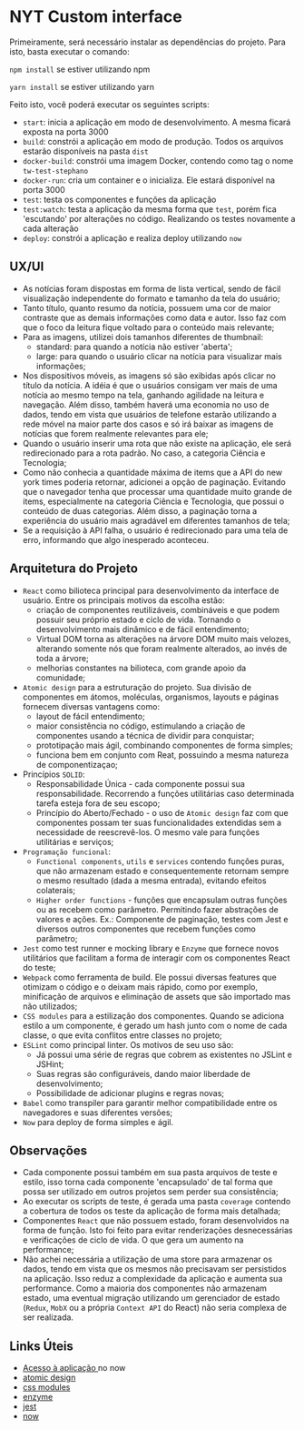 # NYT Custom interface

Primeiramente, será necessário instalar as dependências do projeto. Para isto, basta executar o comando:


`npm install` se estiver utilizando npm

`yarn install` se estiver utilizando yarn

Feito isto, você poderá executar os seguintes scripts:

- `start`: inicia a aplicação em modo de desenvolvimento. A mesma ficará exposta na porta 3000
- `build`: constrói a aplicação em modo de produção. Todos os arquivos estarão disponíveis na pasta `dist`
- `docker-build`: constrói uma imagem Docker, contendo como tag o nome `tw-test-stephano`
- `docker-run`: cria um container e o inicializa. Ele estará disponível na porta 3000
- `test`: testa os componentes e funções da aplicação
- `test:watch`: testa a aplicação da mesma forma que `test`, porém fica 'escutando' por alterações no código. Realizando os testes novamente a cada alteração
- `deploy`: constrói a aplicação e realiza deploy utilizando `now`

## UX/UI

- As notícias foram dispostas em forma de lista vertical, sendo de fácil visualização independente do formato e tamanho da tela do usuário;
- Tanto título, quanto resumo da notícia, possuem uma cor de maior contraste que as demais informações como data e autor. Isso faz com que o foco da leitura fique voltado para o conteúdo mais relevante;
- Para as imagens, utilizei dois tamanhos diferentes de thumbnail:
    - standard: para quando a notícia não estiver 'aberta';
    - large: para quando o usuário clicar na notícia para visualizar mais informações;
- Nos dispositivos móveis, as imagens só são exibidas após clicar no título da notícia. A idéia é que o usuários consigam ver mais de uma notícia ao mesmo tempo na tela, ganhando agilidade na leitura e navegação. Além disso, também haverá uma economia no uso de dados, tendo em vista que usuários de telefone estarão utilizando a rede móvel na maior parte dos casos e só irá baixar as imagens de notícias que forem realmente relevantes para ele;
- Quando o usuário inserir uma rota que não existe na aplicação, ele será redirecionado para a rota padrão. No caso, a categoria Ciência e Tecnologia;
- Como não conhecia a quantidade máxima de items que a API do new york times poderia retornar, adicionei a opção de paginação. Evitando que o navegador tenha que processar uma quantidade muito grande de items, especialmente na categoria Ciência e Tecnologia, que possui o conteúdo de duas categorias. Além disso, a paginação torna a experiência do usuário mais agradável em diferentes tamanhos de tela;
- Se a requisição à API falha, o usuário é redirecionado para uma tela de erro, informando que algo inesperado aconteceu.


## Arquitetura do Projeto

- `React` como bilioteca principal para desenvolvimento da interface de usuário. Entre os principais motivos da escolha estão:
    - criação de componentes reutilizáveis, combináveis e que podem possuir seu próprio estado e ciclo de vida. Tornando o desenvolvimento mais dinâmico e de fácil entendimento;
    - Virtual DOM torna as alterações na árvore DOM muito mais velozes, alterando somente nós que foram realmente alterados, ao invés de toda a árvore;
    - melhorias constantes na bilioteca, com grande apoio da comunidade;
- `Atomic design` para a estruturação do projeto. Sua divisão de componentes em átomos, moléculas, organismos, layouts e páginas fornecem diversas vantagens como:
    - layout de fácil entendimento;
    - maior consistência no código, estimulando a criação de componentes usando a técnica de dividir para conquistar;
    - prototipação mais ágil, combinando componentes de forma simples;
    - funciona bem em conjunto com Reat, possuindo a mesma natureza de componentizaçao;
- Princípios `SOLID`:
    - Responsabilidade Única - cada componente possui sua responsabilidade. Recorrendo a funções utilitárias caso determinada tarefa esteja fora de seu escopo;
    - Princípio do Aberto/Fechado - o uso de `Atomic design` faz com que componentes possam ter suas funcionalidades extendidas sem a necessidade de reescrevê-los. O mesmo vale para funções utilitárias e serviços;
- `Programação funcional`:
    - `Functional components`, `utils` e `services` contendo funções puras, que não armazenam estado e consequentemente retornam sempre o mesmo resultado (dada a mesma entrada), evitando efeitos colaterais;
    - `Higher order functions` - funções que encapsulam outras funções ou as recebem como parâmetro. Permitindo fazer abstrações de valores e ações. Ex.: Componente de paginação, testes com Jest e diversos outros componentes que recebem funções como parâmetro;
- `Jest` como test runner e mocking library e `Enzyme` que fornece novos utilitários que facilitam a forma de interagir com os componentes React do teste;
- `Webpack` como ferramenta de build. Ele possui diversas features que otimizam o código e o deixam mais rápido, como por exemplo, minificação de arquivos e eliminação de assets que são importado mas não utilizados;
- `CSS modules` para a estilização dos componentes. Quando se adiciona estilo a um componente, é gerado um hash junto com o nome de cada classe, o que evita conflitos entre classes no projeto;
- `ESLint` como principal linter. Os motivos de seu uso são:
    - Já possui uma série de regras que cobrem as existentes no JSLint e JSHint;
    - Suas regras são configuráveis, dando maior liberdade de desenvolvimento;
    - Possibilidade de adicionar plugins e regras novas;
- `Babel` como transpiler para garantir melhor compatibilidade entre os navegadores e suas diferentes versões;
- `Now` para deploy de forma simples e ágil.

## Observações

- Cada componente possui também em sua pasta arquivos de teste e estilo, isso torna cada componente 'encapsulado' de tal forma que possa ser utilizado em outros projetos sem perder sua consistência;
- Ao executar os scripts de teste, é gerada uma pasta `coverage` contendo a cobertura de todos os teste da aplicação de forma mais detalhada;
- Componentes `React` que não possuem estado, foram desenvolvidos na forma de função. Isto foi feito para evitar renderizações desnecessárias e verificações de ciclo de vida. O que gera um aumento na performance;
- Não achei necessária a utilização de uma store para armazenar os dados, tendo em vista que os mesmos não precisavam ser persistidos na aplicação. Isso reduz a complexidade da aplicação e aumenta sua performance. Como a maioria dos componentes não armazenam estado, uma eventual migração utilizando um gerenciador de estado (`Redux`, `MobX` ou a própria `Context API` do React) não seria complexa de ser realizada.


## Links Úteis

- [Acesso à aplicação ](https://dist-kphhsgmfl.now.sh) no now
- [atomic design](http://bradfrost.com/blog/post/atomic-web-design/)
- [css modules](https://github.com/css-modules/css-modules)
- [enzyme](https://airbnb.io/enzyme/)
- [jest](https://jestjs.io/)
- [now](https://zeit.co/now)
